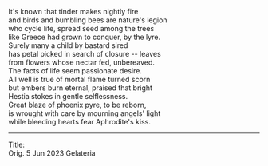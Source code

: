 It's known that tinder makes nightly fire\
and birds and bumbling bees are nature's legion\
who cycle life, spread seed among the trees\
like Greece had grown to conquer, by the lyre.\
Surely many a child by bastard sired\
has petal picked in search of closure -- leaves\
from flowers whose nectar fed, unbereaved.\
The facts of life seem passionate desire.\
All well is true of mortal flame turned scorn\
but embers burn eternal, praised that bright\
Hestia stokes in gentle selflessness.\
Great blaze of phoenix pyre, to be reborn,\
is wrought with care by mourning angels' light\
while bleeding hearts fear Aphrodite's kiss.

-----

Title:\
Orig. 5 Jun 2023
Gelateria